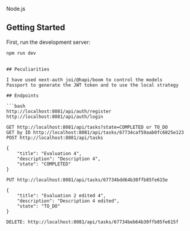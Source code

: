 Node.js 

## Getting Started

First, run the development server:

```bash
npm run dev
```

```

## Peculiarities

I have used next-auth joi/@hapi/boom to control the models
Passport to generate the JWT token and to use the local strategy

## Endpoints

```bash
http://localhost:8081/api/auth/register
http://localhost:8081/api/auth/login

GET http://localhost:8081/api/tasks?state=COMPLETED or TO_DO
GET by ID http://localhost:8081/api/tasks/67734caf59aab0fc6025e123
POST http://localhost:8081/api/tasks

{
    "title": "Evaluation 4",
    "description": "Description 4",
    "state": "COMPLETED"
}

PUT http://localhost:8081/api/tasks/67734bdd64b30ffb85fe615e

{
    "title": "Evaluation 2 edited 4",
    "description": "Description 4 edited",
    "state": "TO_DO"
}

DELETE: http://localhost:8081/api/tasks/67734beb64b30ffb85fe615f
```

